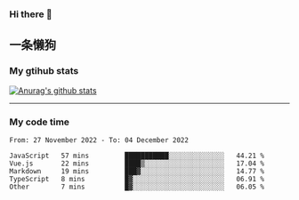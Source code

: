 ### Hi there 👋

## 一条懒狗
<!--
**kiss-me-quickly/kiss-me-quickly** is a ✨ _special_ ✨ repository because its `README.md` (this file) appears on your GitHub profile.

Here are some ideas to get you started:

- 🔭 I’m currently working on ...
- 🌱 I’m currently learning ...
- 👯 I’m looking to collaborate on ...
- 🤔 I’m looking for help with ...
- 💬 Ask me about ...
- 📫 How to reach me: ...
- 😄 Pronouns: ...
- ⚡ Fun fact: ...
-->


### My gtihub stats

[![Anurag's github stats](https://github-readme-stats.vercel.app/api?username=kiss-me-quickly)](https://github.com/anuraghazra/github-readme-stats)

***

### My code time

<!--START_SECTION:waka-->

```text
From: 27 November 2022 - To: 04 December 2022

JavaScript   57 mins         ███████████░░░░░░░░░░░░░░   44.21 %
Vue.js       22 mins         ████▒░░░░░░░░░░░░░░░░░░░░   17.04 %
Markdown     19 mins         ███▓░░░░░░░░░░░░░░░░░░░░░   14.77 %
TypeScript   8 mins          █▓░░░░░░░░░░░░░░░░░░░░░░░   06.91 %
Other        7 mins          █▓░░░░░░░░░░░░░░░░░░░░░░░   06.05 %
```

<!--END_SECTION:waka-->
